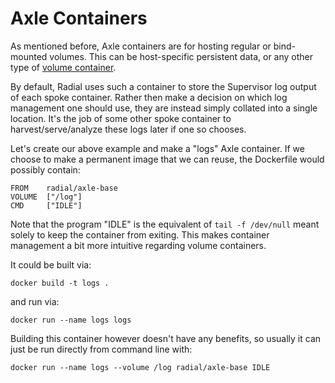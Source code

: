 # Axle Containers

As mentioned before, Axle containers are for hosting regular or
bind-mounted volumes. This can be host-specific persistent data, or any other
type of [volume container](http://crosbymichael.com/advanced-docker-volumes.html).

By default, Radial uses such a container to store the Supervisor log output of
each spoke container. Rather then make a decision on which log management one
should use, they are instead simply collated into a single location. It's the
job of some other spoke container to harvest/serve/analyze these logs later if
one so chooses.

Let's create our above example and make a "logs" Axle container. If we choose to
make a permanent image that we can reuse, the Dockerfile would possibly contain:

```
FROM    radial/axle-base
VOLUME  ["/log"]
CMD     ["IDLE"]
```

Note that the program "IDLE" is the equivalent of `tail -f /dev/null` meant
solely to keep the container from exiting. This makes container management a bit
more intuitive regarding volume containers.

It could be built via:

`docker build -t logs .`

and run via:

`docker run --name logs logs`

Building this container however doesn't have any benefits, so usually it can
just be run directly from command line with:

`docker run --name logs --volume /log radial/axle-base IDLE`
